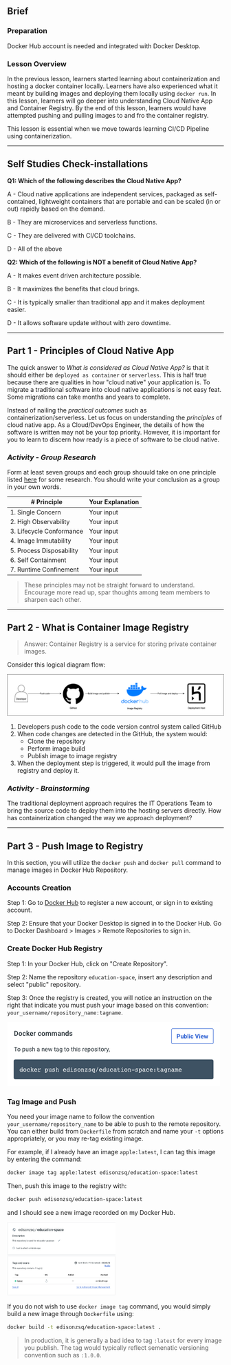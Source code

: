 ## Brief

### Preparation

Docker Hub account is needed and integrated with Docker Desktop.

### Lesson Overview

In the previous lesson, learners started learning about containerization and hosting a docker container locally. Learners have also experienced what it meant by building images and deploying them locally using `docker run`. In this lesson, learners will go deeper into understanding Cloud Native App and Container Registry. By the end of this lesson, learners would have attempted pushing and pulling images to and fro the container registry.

This lesson is essential when we move towards learning CI/CD Pipeline using containerization.

---

## Self Studies Check-installations

**Q1: Which of the following describes the Cloud Native App?**

A - Cloud native applications are independent services, packaged as self-contained, lightweight containers that are portable and can be scaled (in or out) rapidly based on the demand.

B - They are microservices and serverless functions.

C - They are delivered with CI/CD toolchains.

D - All of the above


**Q2: Which of the following is NOT a benefit of Cloud Native App?**

A - It makes event driven architecture possible.

B - It maximizes the benefits that cloud brings.

C - It is typically smaller than traditional app and it makes deployment easier.

D - It allows software update without with zero downtime.

---

## Part 1 - Principles of Cloud Native App

The quick answer to *What is considered as Cloud Native App?* is that it should either be `deployed as container` or `serverless`. This is half true because there are qualities in how "cloud native" your application is. To migrate a traditional software into cloud native applications is not easy feat. Some migrations can take months and years to complete. 

Instead of nailing the *practical outcomes* such as containerization/serverless. Let us focus on understanding the *principles* of cloud native app. As a Cloud/DevOps Engineer, the details of how the software is written may not be your top priority. However, it is important for you to learn to discern how ready is a piece of software to be cloud native.

### *Activity - Group Research*

Form at least seven groups and each group shouuld take on one principle listed [here](https://www.ibm.com/cloud/architecture/architecture/practices/cloud-native-principles/) for some research. You should write your conclusion as a group in your own words.

|# Principle| Your Explanation |
|-|-|
|1. Single Concern|Your input|
|2. High Observability|Your input|
|3. Lifecycle Conformance|Your input|
|4. Image Immutability|Your input|
|5. Process Disposability|Your input|
|6. Self Containment|Your input|
|7. Runtime Confinement|Your input|

> These principles may not be straight forward to understand. Encourage more read up, spar thoughts among team members to sharpen each other.

---

## Part 2 - What is Container Image Registry

> Answer: Container Registry is a service for storing private container images.

Consider this logical diagram flow:

<img src="./assets/images/container-registry-deployment.png" />

1. Developers push code to the code version control system called GitHub
2. When code changes are detected in the GitHub, the system would:
    - Clone the repository
    - Perform image build
    - Publish image to image registry
3. When the deployment step is triggered, it would pull the image from registry and deploy it.


### *Activity - Brainstorming*

The traditional deployment approach requires the IT Operations Team to bring the source code to deploy them into the hosting servers directly. How has containerization changed the way we approach deployment?

---

## Part 3 - Push Image to Registry

In this section, you will utilize the `docker push` and `docker pull` command to manage images in Docker Hub Repository.

### Accounts Creation

Step 1: Go to [Docker Hub](https://hub.docker.com/) to register a new account, or sign in to existing account.

Step 2: Ensure that your Docker Desktop is signed in to the Docker Hub. Go to Docker Dashboard > Images > Remote Repositories to sign in.

### Create Docker Hub Registry

Step 1: In your Docker Hub, click on "Create Repository".

Step 2: Name the repository `education-space`, insert any description and select "public" repository.

Step 3: Once the registry is created, you will notice an instruction on the right that indicate you must push your image based on this convention: `your_username/repository_name:tagname`. 

<img src="./assets/images/docker-command.png" />

### Tag Image and Push

You need your image name to follow the convention `your_username/repository_name` to be able to push to the remote repository. You can either build from `Dockerfile` from scratch and name your `-t` options appropriately, or you may re-tag existing image.

For example, if I already have an image `apple:latest`, I can tag this image by entering the command:

```sh
docker image tag apple:latest edisonzsq/education-space:latest
```

Then, push this image to the registry with:

```sh
docker push edisonzsq/education-space:latest
```

and I should see a new image recorded on my Docker Hub.

<img src="./assets/images/repo.png" width="50%"/>

If you do not wish to use `docker image tag` command, you would simply build a new image through `Dockerfile` using:

```sh
docker build -t edisonzsq/education-space:latest .
```

> In production, it is generally a bad idea to tag `:latest` for every image you publish. The tag would typically reflect semenatic versioning convention such as `:1.0.0`. 
